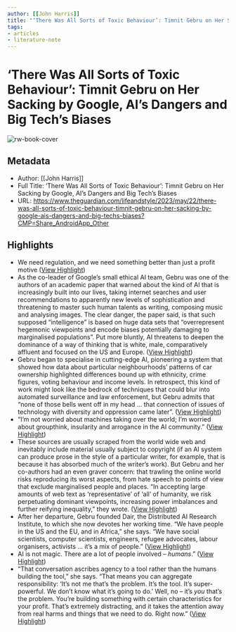 ```yaml
---
author: [[John Harris]]
title: "‘There Was All Sorts of Toxic Behaviour’: Timnit Gebru on Her Sacking by Google, AI’s Dangers and Big Tech’s Biases"
tags: 
- articles
- literature-note
---
```

# ‘There Was All Sorts of Toxic Behaviour’: Timnit Gebru on Her Sacking by Google, AI’s Dangers and Big Tech’s Biases

![rw-book-cover](https://i.guim.co.uk/img/media/8315430000e6e4e64af6679eb5fcd095c521b17a/246_635_4709_2825/master/4709.jpg?width=1200&height=630&quality=85&auto=format&fit=crop&overlay-align=bottom%2Cleft&overlay-width=100p&overlay-base64=L2ltZy9zdGF0aWMvb3ZlcmxheXMvdGctZGVmYXVsdC5wbmc&enable=upscale&s=301a4055c4f86892a9045114f1104f57)

## Metadata
- Author: [[John Harris]]
- Full Title: ‘There Was All Sorts of Toxic Behaviour’: Timnit Gebru on Her Sacking by Google, AI’s Dangers and Big Tech’s Biases
- URL: https://www.theguardian.com/lifeandstyle/2023/may/22/there-was-all-sorts-of-toxic-behaviour-timnit-gebru-on-her-sacking-by-google-ais-dangers-and-big-techs-biases?CMP=Share_AndroidApp_Other

## Highlights
- We need regulation, and we need something better than just a profit motive ([View Highlight](https://read.readwise.io/read/01h13xw7narv408xds23a3t255))
- As the co-leader of Google’s small ethical AI team, Gebru was one of the authors of an academic paper that warned about the kind of AI that is increasingly built into our lives, taking internet searches and user recommendations to apparently new levels of sophistication and threatening to master such human talents as writing, composing music and analysing images. The clear danger, the paper said, is that such supposed “intelligence” is based on huge data sets that “overrepresent hegemonic viewpoints and encode biases potentially damaging to marginalised populations”. Put more bluntly, AI threatens to deepen the dominance of a way of thinking that is white, male, comparatively affluent and focused on the US and Europe. ([View Highlight](https://read.readwise.io/read/01h13xxf0gz4s6mr11s9shbc8p))
- Gebru began to specialise in cutting-edge AI, pioneering a system that showed how data about particular neighbourhoods’ patterns of car ownership highlighted differences bound up with ethnicity, crime figures, voting behaviour and income levels. In retrospect, this kind of work might look like the bedrock of techniques that could blur into automated surveillance and law enforcement, but Gebru admits that “none of those bells went off in my head … that connection of issues of technology with diversity and oppression came later”. ([View Highlight](https://read.readwise.io/read/01h13y1m13zggavjprq5a8nrdk))
- “I’m not worried about machines taking over the world; I’m worried about groupthink, insularity and arrogance in the AI community.” ([View Highlight](https://read.readwise.io/read/01h13y3behbv31b8sgah1d788a))
- These sources are usually scraped from the world wide web and inevitably include material usually subject to copyright (if an AI system can produce prose in the style of a particular writer, for example, that is because it has absorbed much of the writer’s work). But Gebru and her co-authors had an even graver concern: that trawling the online world risks reproducing its worst aspects, from hate speech to points of view that exclude marginalised people and places. “In accepting large amounts of web text as ‘representative’ of ‘all’ of humanity, we risk perpetuating dominant viewpoints, increasing power imbalances and further reifying inequality,” they wrote. ([View Highlight](https://read.readwise.io/read/01h13y9kkhmqvn25jmveghm4gr))
- After her departure, Gebru founded Dair, the Distributed AI Research Institute, to which she now devotes her working time. “We have people in the US and the EU, and in Africa,” she says. “We have social scientists, computer scientists, engineers, refugee advocates, labour organisers, activists … it’s a mix of people.” ([View Highlight](https://read.readwise.io/read/01h13ycyv5hp0njxrzw8ptpnbb))
- AI is not magic. There are a lot of people involved – *humans*.” ([View Highlight](https://read.readwise.io/read/01h13ydw156r87bnjg98sarv3r))
- “That conversation ascribes agency to a tool rather than the humans building the tool,” she says. “That means you can aggregate responsibility: ‘It’s not me that’s the problem. It’s the tool. It’s super-powerful. We don’t know what it’s going to do.’ Well, no – it’s *you* that’s the problem. You’re building something with certain characteristics for your profit. That’s extremely distracting, and it takes the attention away from real harms and things that we need to do. Right now.” ([View Highlight](https://read.readwise.io/read/01h13yh5142hka35244nvew2y8))

